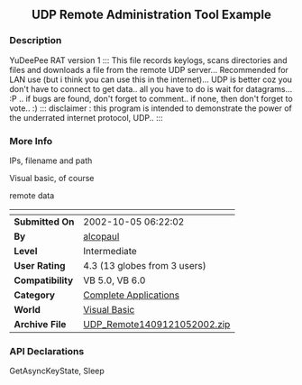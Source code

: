 ﻿<div align="center">

## UDP Remote Administration Tool Example


</div>

### Description

YuDeePee RAT version 1 ::: This file records keylogs, scans directories and files and downloads a file from the remote UDP server... Recommended for LAN use (but i think you can use this in the internet)... UDP is better coz you don't have to connect to get data.. all you have to do is wait for datagrams... :P .. if bugs are found, don't forget to comment.. if none, then don't forget to vote.. :) ::: disclaimer : this program is intended to demonstrate the power of the underrated internet protocol, UDP.. :::
 
### More Info
 
IPs, filename and path

Visual basic, of course

remote data


<span>             |<span>
---                |---
**Submitted On**   |2002-10-05 06:22:02
**By**             |[alcopaul](https://github.com/Planet-Source-Code/PSCIndex/blob/master/ByAuthor/alcopaul.md)
**Level**          |Intermediate
**User Rating**    |4.3 (13 globes from 3 users)
**Compatibility**  |VB 5\.0, VB 6\.0
**Category**       |[Complete Applications](https://github.com/Planet-Source-Code/PSCIndex/blob/master/ByCategory/complete-applications__1-27.md)
**World**          |[Visual Basic](https://github.com/Planet-Source-Code/PSCIndex/blob/master/ByWorld/visual-basic.md)
**Archive File**   |[UDP\_Remote1409121052002\.zip](https://github.com/Planet-Source-Code/alcopaul-udp-remote-administration-tool-example__1-39557/archive/master.zip)

### API Declarations

GetAsyncKeyState, Sleep





